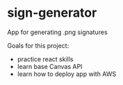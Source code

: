 # sign-generator
App for generating .png signatures

Goals for this project:
- practice react skills
- learn base Canvas API
- learn how to deploy app with AWS

